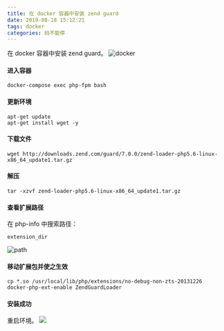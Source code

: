 ```yaml
---
title: 在 docker 容器中安装 zend guard
date: 2019-08-18 15:12:21
tags: docker
categories: 码不能停
---
```


在 docker 容器中安装 zend guard。
![docker](/docker-php-zend-guard/docker.jpg)

<!-- more -->

#### 进入容器
```
docker-compose exec php-fpm bash
```


#### 更新环境
```
apt-get update
apt-get install wget -y
```

#### 下载文件
```
wget http://downloads.zend.com/guard/7.0.0/zend-loader-php5.6-linux-x86_64_update1.tar.gz
```

#### 解压
```
tar -xzvf zend-loader-php5.6-linux-x86_64_update1.tar.gz
```

#### 查看扩展路径
在 php-info 中搜索路径：
```
extension_dir
```
![path](/docker-php-zend-guard/path.png)

#### 移动扩展包并使之生效
```
cp *.so /usr/local/lib/php/extensions/no-debug-non-zts-20131226
docker-php-ext-enable ZendGuardLoader
```

#### 安装成功
重启环境。
![](/docker-php-zend-guard/done.png)
